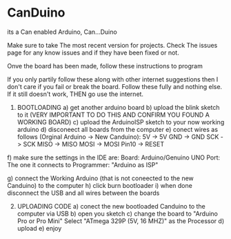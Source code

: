 # CanDuino
its a Can enabled Arduino, Can...Duino


Make sure to take The most recent version for projects.
Check The issues page for any know issues and if they have been fixed or not.

Onve the board has been made, follow these instructions to program

If you only partily follow these along with other internet suggestions then I don't care if you fail or break the board.
Follow these fully and nothing else. If it still doesn't work, THEN go use the internet.

1) BOOTLOADING
  a) get another arduino board
  b) upload the blink sketch to it (VERY IMPORTANT TO DO THIS AND CONFIRM YOU FOUND A WORKING BOARD)
  c) upload the ArduinoISP sketch to your now working arduino
  d) disconeect all boards from the computer
  e) conect wires as follows (Orginal Arduino -> New Canduino):
      5V -> 5V
      GND -> GND
      SCK -> SCK
      MISO -> MISO
      MOSI -> MOSI
      Pin10 -> RESET
  
  f) make sure the settings in the IDE are:
      Board: Arduino/Genuino UNO
      Port: The one it connects to
      Programmer: "Arduino as ISP"
  
  g) connect the Working Arduino (that is not coneected to the new Canduino) to the computer
  h) click burn bootloader
  i) when done disconnect the USB and all wires between the boards
  
2) UPLOADING CODE
  a) conect the new bootloaded Canduino to the computer via USB
  b) open you sketch
  c) change the board to "Arduino Pro or Pro Mini"
      Select "ATmega 329P (5V, 16 MHZ)" as the Processor
  d) upload
  e) enjoy
